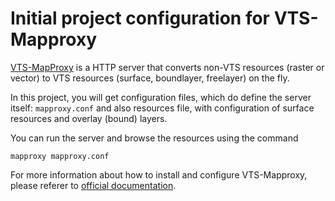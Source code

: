 # Initial project configuration for VTS-Mapproxy

[VTS-MapProxy](https://github.com/melown/vts-mapproxy) 
is a HTTP server that converts non-VTS resources (raster or vector) to VTS
resources (surface, boundlayer, freelayer) on the fly.

In this project, you will get configuration files, which do define the server
itself: `mapproxy.conf` and also resources file, with configuration of surface
resources and overlay (bound) layers.

You can run the server and browse the resources using the command

```
mapproxy mapproxy.conf
```

For more information about how to install and configure VTS-Mapproxy, please
referer to [official documentation](https://vts-geospatial.org).
